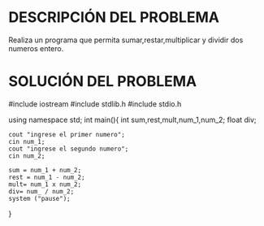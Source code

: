 # DESCRIPCIÓN DEL PROBLEMA

 Realiza un programa que permita sumar,restar,multiplicar y dividir dos numeros entero.

# SOLUCIÓN DEL PROBLEMA 
#include iostream 
#include stdlib.h
#include stdio.h

  using namespace std;
  int main(){
    int sum,rest,mult,num_1,num_2;
    float div;

    cout "ingrese el primer numero";
    cin num_1;
    cout "ingrese el segundo numero";
    cin num_2;

    sum = num_1 + num_2;
    rest = num_1 - num_2;
    mult= num_1 x num_2;
    div= num_ / num_2;
    system ("pause");
  }
